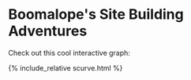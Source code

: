 
# Boomalope's Site Building Adventures

Check out this cool interactive graph:

{% include_relative scurve.html %}
